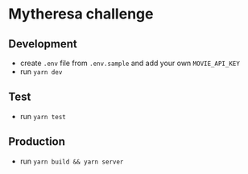 # Mytheresa challenge 

## Development
- create `.env` file from `.env.sample` and add your own `MOVIE_API_KEY`
- run `yarn dev`

## Test
- run `yarn test`

## Production
- run `yarn build && yarn server`
